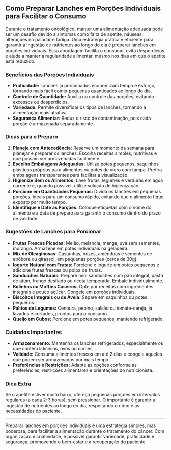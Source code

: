 
## Como Preparar Lanches em Porções Individuais para Facilitar o Consumo

Durante o tratamento oncológico, manter uma alimentação adequada pode ser um desafio devido a sintomas como falta de apetite, náuseas, alterações no paladar e fadiga. Uma estratégia prática e eficiente para garantir a ingestão de nutrientes ao longo do dia é preparar lanches em porções individuais. Essa abordagem facilita o consumo, evita desperdícios e ajuda a manter a regularidade alimentar, mesmo nos dias em que o apetite está reduzido.

### Benefícios das Porções Individuais

- **Praticidade:** Lanches já porcionados economizam tempo e esforço, tornando mais fácil comer pequenas quantidades ao longo do dia.
- **Controle de Quantidade:** Auxilia no controle das porções, evitando excessos ou desperdícios.
- **Variedade:** Permite diversificar os tipos de lanches, tornando a alimentação mais atrativa.
- **Segurança Alimentar:** Reduz o risco de contaminação, pois cada porção é armazenada separadamente.

### Dicas para o Preparo

1. **Planeje com Antecedência:** Reserve um momento da semana para planejar e preparar os lanches. Escolha receitas simples, nutritivas e que possam ser armazenadas facilmente.
2. **Escolha Embalagens Adequadas:** Utilize potes pequenos, saquinhos plásticos próprios para alimentos ou potes de vidro com tampa. Prefira embalagens transparentes para facilitar a visualização.
3. **Higienize Bem os Alimentos:** Lave frutas, legumes e verduras em água corrente e, quando possível, utilize solução de higienização.
4. **Porcione em Quantidades Pequenas:** Divida os lanches em pequenas porções, ideais para um consumo rápido, evitando que o alimento fique exposto por muito tempo.
5. **Identifique e Date as Porções:** Coloque etiquetas com o nome do alimento e a data de preparo para garantir o consumo dentro do prazo de validade.

### Sugestões de Lanches para Porcionar

- **Frutas Frescas Picadas:** Melão, melancia, manga, uva sem sementes, morango. Armazene em potes individuais na geladeira.
- **Mix de Oleaginosas:** Castanhas, nozes, amêndoas e sementes de abóbora ou girassol, em pequenas porções (cerca de 30g).
- **Iogurte Natural com Frutas:** Porcione o iogurte em potes pequenos e adicione frutas frescas ou polpa de frutas.
- **Sanduíches Naturais:** Prepare mini sanduíches com pão integral, pasta de atum, frango desfiado ou ricota temperada. Embale individualmente.
- **Bolinhos ou Muffins Caseiros:** Opte por receitas com ingredientes integrais e pouco açúcar. Congele em porções individuais.
- **Biscoitos Integrais ou de Aveia:** Separe em saquinhos ou potes pequenos.
- **Palitos de Legumes:** Cenoura, pepino, salsão ou tomate-cereja, já lavados e cortados, prontos para o consumo.
- **Queijo em Cubos:** Porcione em potes pequenos, mantendo refrigerado.

### Cuidados Importantes

- **Armazenamento:** Mantenha os lanches refrigerados, especialmente os que contêm laticínios, ovos ou carnes.
- **Validade:** Consuma alimentos frescos em até 2 dias e congele aqueles que podem ser armazenados por mais tempo.
- **Preferências e Restrições:** Adapte as opções conforme as preferências, restrições alimentares e orientações do nutricionista.

### Dica Extra

Se o apetite estiver muito baixo, ofereça pequenas porções em intervalos regulares (a cada 2-3 horas), sem pressionar. O importante é garantir a ingestão de nutrientes ao longo do dia, respeitando o ritmo e as necessidades do paciente.

---

Preparar lanches em porções individuais é uma estratégia simples, mas poderosa, para facilitar a alimentação durante o tratamento do câncer. Com organização e criatividade, é possível garantir variedade, praticidade e segurança, promovendo o bem-estar e a recuperação do paciente.
```
